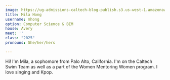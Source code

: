 ```yaml
---
image: https://ug-admissions-caltech-blog-publish.s3.us-west-1.amazonaws.com/profile_pics/mila_hong.png
title: Mila Hong
username: mhong
option: Computer Science & BEM
house: Avery
meet: ''
class: "2025"
pronouns: She/her/hers

---
```

Hi! I'm Mila, a sophomore from Palo Alto, California. I'm on the Caltech Swim Team as well as a part of the Women Mentoring Women program. I love singing and Kpop.